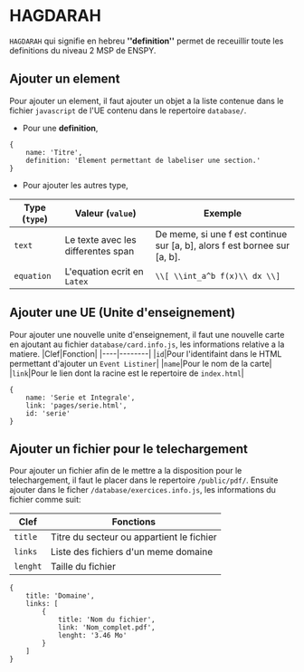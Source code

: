 # HAGDARAH
`HAGDARAH` qui signifie en hebreu **''definition''** permet de receuillir toute les definitions du niveau 2 MSP de ENSPY.

## Ajouter un element
Pour ajouter un element, il faut ajouter un objet a la liste contenue dans le fichier `javascript` de l'UE contenu dans le repertoire `database/`.
- Pour une __definition__,
```JS
{
    name: 'Titre',
    definition: 'Element permettant de labeliser une section.'
}
```
- Pour ajouter les autres type,

|Type (`type`)|Valeur (`value`)|Exemple|
|----------|-------------|-------|
|`text`|Le texte avec les differentes span|De meme, si une  <span class="italique">f est continue sur [a, b]</span>, alors f est <span class="italique">bornee sur [a, b]</span>.|
|`equation`|L'equation ecrit en `Latex`|`\\[ \\int_a^b f(x)\\ dx \\]`|

## Ajouter une UE (Unite d'enseignement)
Pour ajouter une nouvelle unite d'enseignement, il faut une nouvelle carte en ajoutant au fichier `database/card.info.js`, les informations relative a la matiere.
|Clef|Fonction|
|----|--------|
|`id`|Pour l'identifaint dans le HTML permettant d'ajouter un `Event Listiner`|
|`name`|Pour le nom de la carte|
|`link`|Pour le lien dont la racine est le repertoire de `index.html`|
```JS
{
    name: 'Serie et Integrale',
    link: 'pages/serie.html',
    id: 'serie'
}
```

## Ajouter un fichier pour le telechargement
Pour ajouter un fichier afin de le mettre a la disposition pour le telechargement, il faut le placer dans le repertoire `/public/pdf/`. Ensuite ajouter dans le ficher `/database/exercices.info.js`, les informations du fichier comme suit:

|Clef|Fonctions|
|----|---------|
|`title`|Titre du secteur ou appartient le fichier|
|`links`|Liste des fichiers d'un meme domaine|
|`lenght`|Taille du fichier|

```JS
{
    title: 'Domaine',
    links: [
        {
            title: 'Nom du fichier',
            link: 'Nom_complet.pdf',
            lenght: '3.46 Mo'
        }
    ]
}
```